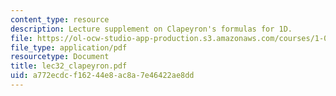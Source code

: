 ```yaml
---
content_type: resource
description: Lecture supplement on Clapeyron's formulas for 1D.
file: https://ol-ocw-studio-app-production.s3.amazonaws.com/courses/1-050-engineering-mechanics-i-fall-2007/a772ecdcf16244e8ac8a7e46422ae8dd_lec32_clapeyron.pdf
file_type: application/pdf
resourcetype: Document
title: lec32_clapeyron.pdf
uid: a772ecdc-f162-44e8-ac8a-7e46422ae8dd
---
```


